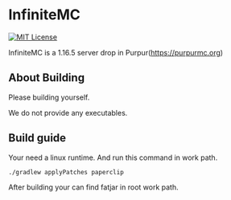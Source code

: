 
# InfiniteMC

[![MIT License](https://img.shields.io/github/license/InfMC/InfiniteMC?&logo=github)](License)

InfiniteMC is a 1.16.5 server drop in Purpur(https://purpurmc.org)


## About Building

Please building yourself.

We do not provide any executables.

## Build guide

Your need a linux runtime.
And run this command in work path.
```
./gradlew applyPatches paperclip
```
After building your can find fatjar in root work path.

